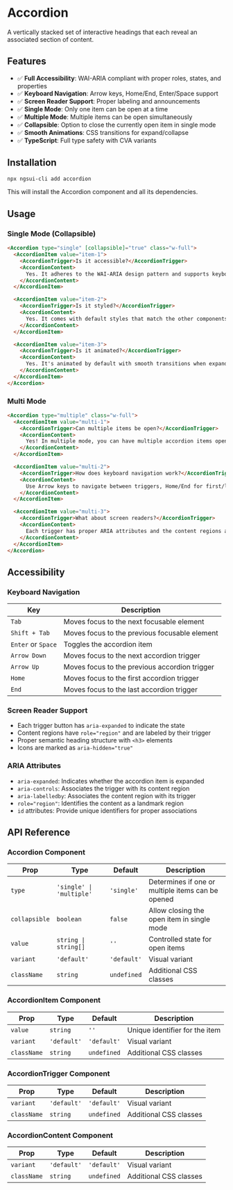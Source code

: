 # Accordion

A vertically stacked set of interactive headings that each reveal an associated section of content.

## Features

- ✅ **Full Accessibility**: WAI-ARIA compliant with proper roles, states, and properties
- ✅ **Keyboard Navigation**: Arrow keys, Home/End, Enter/Space support
- ✅ **Screen Reader Support**: Proper labeling and announcements
- ✅ **Single Mode**: Only one item can be open at a time
- ✅ **Multiple Mode**: Multiple items can be open simultaneously
- ✅ **Collapsible**: Option to close the currently open item in single mode
- ✅ **Smooth Animations**: CSS transitions for expand/collapse
- ✅ **TypeScript**: Full type safety with CVA variants

## Installation

```bash
npx ngsui-cli add accordion
```

This will install the Accordion component and all its dependencies.

## Usage

### Single Mode (Collapsible)

```html
<Accordion type="single" [collapsible]="true" class="w-full">
  <AccordionItem value="item-1">
    <AccordionTrigger>Is it accessible?</AccordionTrigger>
    <AccordionContent>
      Yes. It adheres to the WAI-ARIA design pattern and supports keyboard navigation.
    </AccordionContent>
  </AccordionItem>

  <AccordionItem value="item-2">
    <AccordionTrigger>Is it styled?</AccordionTrigger>
    <AccordionContent>
      Yes. It comes with default styles that match the other components' aesthetic.
    </AccordionContent>
  </AccordionItem>

  <AccordionItem value="item-3">
    <AccordionTrigger>Is it animated?</AccordionTrigger>
    <AccordionContent>
      Yes. It's animated by default with smooth transitions when expanding and collapsing.
    </AccordionContent>
  </AccordionItem>
</Accordion>
```

### Multi Mode

```html
<Accordion type="multiple" class="w-full">
  <AccordionItem value="multi-1">
    <AccordionTrigger>Can multiple items be open?</AccordionTrigger>
    <AccordionContent>
      Yes! In multiple mode, you can have multiple accordion items open at the same time.
    </AccordionContent>
  </AccordionItem>

  <AccordionItem value="multi-2">
    <AccordionTrigger>How does keyboard navigation work?</AccordionTrigger>
    <AccordionContent>
      Use Arrow keys to navigate between triggers, Home/End for first/last item, and Enter/Space to toggle.
    </AccordionContent>
  </AccordionItem>

  <AccordionItem value="multi-3">
    <AccordionTrigger>What about screen readers?</AccordionTrigger>
    <AccordionContent>
      Each trigger has proper ARIA attributes and the content regions are properly labeled for screen readers.
    </AccordionContent>
  </AccordionItem>
</Accordion>
```

## Accessibility

### Keyboard Navigation

| Key | Description |
|-----|-------------|
| `Tab` | Moves focus to the next focusable element |
| `Shift + Tab` | Moves focus to the previous focusable element |
| `Enter` or `Space` | Toggles the accordion item |
| `Arrow Down` | Moves focus to the next accordion trigger |
| `Arrow Up` | Moves focus to the previous accordion trigger |
| `Home` | Moves focus to the first accordion trigger |
| `End` | Moves focus to the last accordion trigger |

### Screen Reader Support

- Each trigger button has `aria-expanded` to indicate the state
- Content regions have `role="region"` and are labeled by their trigger
- Proper semantic heading structure with `<h3>` elements
- Icons are marked as `aria-hidden="true"`

### ARIA Attributes

- `aria-expanded`: Indicates whether the accordion item is expanded
- `aria-controls`: Associates the trigger with its content region
- `aria-labelledby`: Associates the content region with its trigger
- `role="region"`: Identifies the content as a landmark region
- `id` attributes: Provide unique identifiers for proper associations

## API Reference

### Accordion Component

| Prop | Type | Default | Description |
|------|------|---------|-------------|
| `type` | `'single' \| 'multiple'` | `'single'` | Determines if one or multiple items can be opened |
| `collapsible` | `boolean` | `false` | Allow closing the open item in single mode |
| `value` | `string \| string[]` | `''` | Controlled state for open items |
| `variant` | `'default'` | `'default'` | Visual variant |
| `className` | `string` | `undefined` | Additional CSS classes |

### AccordionItem Component

| Prop | Type | Default | Description |
|------|------|---------|-------------|
| `value` | `string` | `''` | Unique identifier for the item |
| `variant` | `'default'` | `'default'` | Visual variant |
| `className` | `string` | `undefined` | Additional CSS classes |

### AccordionTrigger Component

| Prop | Type | Default | Description |
|------|------|---------|-------------|
| `variant` | `'default'` | `'default'` | Visual variant |
| `className` | `string` | `undefined` | Additional CSS classes |

### AccordionContent Component

| Prop | Type | Default | Description |
|------|------|---------|-------------|
| `variant` | `'default'` | `'default'` | Visual variant |
| `className` | `string` | `undefined` | Additional CSS classes |
